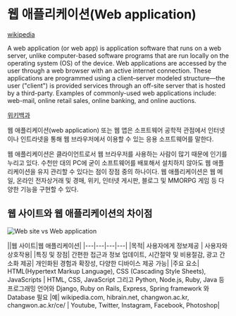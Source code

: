 # 웹 애플리케이션(Web application)

[wikipedia](https://en.wikipedia.org/wiki/Web_application)

A web application (or web app) is application software that runs on a web server, unlike computer-based software programs that are run locally on the operating system (OS) of the device. Web applications are accessed by the user through a web browser with an active internet connection. These applications are programmed using a client–server modeled structure—the user ("client") is provided services through an off-site server that is hosted by a third-party. Examples of commonly-used web applications include: web-mail, online retail sales, online banking, and online auctions.

[위키백과](https://ko.wikipedia.org/wiki/웹_애플리케이션) 

웹 애플리케이션(web application) 또는 웹 앱은 소프트웨어 공학적 관점에서 인터넷이나 인트라넷을 통해 웹 브라우저에서 이용할 수 있는 응용 소프트웨어를 말한다.

웹 애플리케이션은 클라이언트로서 웹 브라우저를 사용하는 사람이 많기 때문에 인기를 누리고 있다. 수천만 대의 PC에 굳이 소프트웨어를 배포해서 설치하지 않아도 웹 애플리케이션을 유지 관리할 수 있다는 점이 장점 중의 하나이다. 웹 애플리케이션은 웹 메일, 온라인 전자상거래 및 경매, 위키, 인터넷 게시판, 블로그 및 MMORPG 게임 등 다양한 기능을 구현할 수 있다.

## 웹 사이트와 웹 애플리케이션의 차이점 

![Web site vs Web application](https://dbcore-assets-public.s3.ap-northeast-2.amazonaws.com/tutorials/cloud-based-web-application-development/chapter01/images/Website-vs-Web-Application.png)


||웹 사이트|웹 애플리케이션|
|---|---|---|---|
|목적| 사용자에게 정보제공 | 사용자와 상호작용|
|특징 및 장점| 간편한 접근과 정보 업데이트, 시간절약 및 비용절감, 광고 간소화 제공| 개인화된 경험과 확장성, 다양한 디바이스 제공 가능|
|주요 요소| HTML(Hypertext Markup Language), CSS (Cascading Style Sheets), JavaScripts | HTML, CSS, JavaScript 그리고 Python, Node.js, Ruby, Java 등 프로그래밍 언어와 Django, Ruby on Rails, Express, Spring framework 와 Database 필요 
|예| wikipedia.com, hibrain.net, changwon.ac.kr, changwon.ac.kr/ce/ | Youtube, Twitter, Instagram, Facebook, Photoshop|